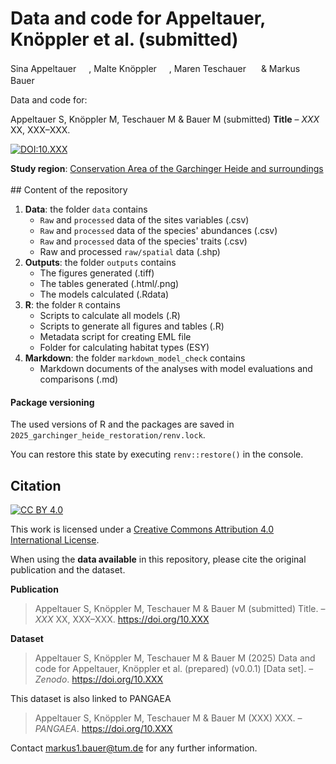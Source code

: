 # Data and code for Appeltauer, Knöppler et al. (submitted)

Sina Appeltauer <a href="https://orcid.org/0009-0002-3244-6720"><img src="https://info.orcid.org/wp-content/uploads/2019/11/orcid_16x16.png" width="16" height="16"/></a>,
Malte Knöppler <a href="https://orcid.org/0009-0007-4844-3272"><img src="https://info.orcid.org/wp-content/uploads/2019/11/orcid_16x16.png" width="16" height="16"/></a>,
Maren Teschauer <a href="https://orcid.org/0009-0004-0762-6353"><img src="https://info.orcid.org/wp-content/uploads/2019/11/orcid_16x16.png" width="16" height="16"/></a> &
Markus Bauer <a href="https://orcid.org/0000-0001-5372-4174"><img src="https://info.orcid.org/wp-content/uploads/2019/11/orcid_16x16.png" width="16" height="16"/></a>


Data and code for:

Appeltauer S, Knöppler M, Teschauer M & Bauer M (submitted) __Title__ &ndash; *XXX* XX, XXX&ndash;XXX.

[![DOI:10.XXX](http://img.shields.io/badge/DOI-10.XXX-informational.svg)](https://doi.org/10.XXX)

**Study region**: [Conservation Area of the Garchinger Heide and surroundings](https://www.openstreetmap.org/#map=15/48.29102/11.65040) <br> <br> \## Content of the repository

1.  **Data**: the folder `data` contains
    -   `Raw` and `processed` data of the sites variables (.csv)
    -   `Raw` and `processed` data of the species' abundances (.csv)
    -   `Raw` and `processed` data of the species' traits (.csv)
    -   Raw and processed `raw/spatial` data (.shp)
2.  **Outputs**: the folder `outputs` contains
    -   The figures generated (.tiff)
    -   The tables generated (.html/.png)
    -   The models calculated (.Rdata)
3.  **R**: the folder `R` contains
    -   Scripts to calculate all models (.R)
    -   Scripts to generate all figures and tables (.R)
    -   Metadata script for creating EML file
    -   Folder for calculating habitat types (ESY)
4.  **Markdown**: the folder `markdown_model_check` contains
    -   Markdown documents of the analyses with model evaluations and comparisons (.md)

#### Package versioning

The used versions of R and the packages are saved in `2025_garchinger_heide_restoration/renv.lock`.

You can restore this state by executing `renv::restore()` in the console.

## Citation

[![CC BY 4.0](https://img.shields.io/badge/License-CC%20BY%204.0-lightgrey.svg)](http://creativecommons.org/licenses/by/4.0/)

This work is licensed under a [Creative Commons Attribution 4.0 International License](http://creativecommons.org/licenses/by/4.0/).

When using the **data available** in this repository, please cite the original publication and the dataset.

**Publication**

> Appeltauer S, Knöppler M, Teschauer M & Bauer M (submitted) Title. &ndash; *XXX* XX, XXX&ndash;XXX. <https://doi.org/10.XXX>

**Dataset**

> Appeltauer S, Knöppler M, Teschauer M & Bauer M (2025) Data and code for Appeltauer, Knöppler et al. (prepared) (v0.0.1) [Data set]. &ndash; *Zenodo*. <https://doi.org/10.XXX>

This dataset is also linked to PANGAEA
> Appeltauer S, Knöppler M, Teschauer M & Bauer M (XXX) XXX. &ndash; *PANGAEA*. https://doi.org/10.XXX

Contact [markus1.bauer\@tum.de](mailto:markus1.bauer@tum.de) for any further information.
